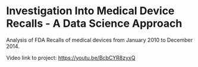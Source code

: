 # Investigation Into Medical Device Recalls - A Data Science Approach
Analysis of FDA Recalls of medical devices from January 2010 to December 2014.

Video link to project: https://youtu.be/BcbCYR8zyxQ
